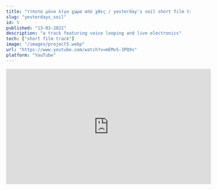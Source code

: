 ```yaml
---
title: "τίποτα μόνο λίγο χώμα από χθες / yesterday's soil short film track" 
slug: "yesterdays_soil"
id: 5
published: "13-03-2022"
description: "a track featuring voice looping and live electronics"
tech: ["short film track"]
image: "/images/project5.webp"
url: "https://www.youtube.com/watch?v=mEMv5-3PQ9s"
platform: "YouTube"
---
```


<iframe width="560" height="315" src="https://www.youtube.com/embed/mEMv5-3PQ9s?si=hZLWKt36Ing8BHIN" title="YouTube video player" frameborder="0" allow="accelerometer; autoplay; clipboard-write; encrypted-media; gyroscope; picture-in-picture; web-share" referrerpolicy="strict-origin-when-cross-origin" allowfullscreen></iframe>